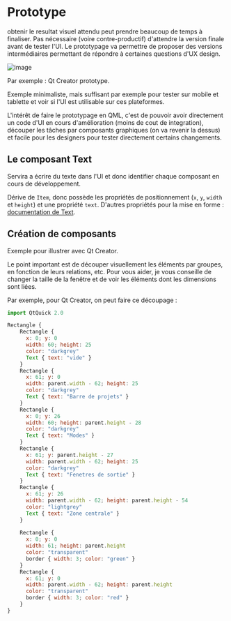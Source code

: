 
# Prototype

obtenir le resultat visuel attendu peut prendre beaucoup de temps à finaliser. Pas nécessaire (voire contre-productif) d'attendre
la version finale avant de tester l'UI. Le prototypage va permettre de proposer des versions intermédiaires permettant de répondre
à certaines questions d'UX design.

![image](https://pbs.twimg.com/media/BylDyxyIcAAg30b.jpg)

Par exemple : Qt Creator prototype.

Exemple minimaliste, mais suffisant par exemple pour tester sur mobile et tablette et voir si l'UI est utilisable sur ces plateformes.

L'intérêt de faire le prototypage en QML, c'est de pouvoir avoir directement un code d'UI en cours d'amélioration (moins de cout de
integration), découper les tâches par composants graphiques (on va revenir la dessus) et facile pour les designers pour tester directement
certains changements.

## Le composant Text

Servira a écrire du texte dans l'UI et donc identifier chaque composant en cours de développement.

Dérive de `Item`, donc possède les propriétés de positionnement (`x`, `y`, `width` et `height`) et une propriété `text`. 
D'autres propriétés pour la mise en forme : [documentation de Text](https://doc.qt.io/qt-5/qml-qtquick-text.html).

## Création de composants

Exemple pour illustrer avec Qt Creator.

Le point important est de découper visuellement les éléments par groupes, en fonction de leurs relations, etc. Pour vous aider,
je vous conseille de changer la taille de la fenêtre et de voir les éléments dont les dimensions sont liées.

Par exemple, pour Qt Creator, on peut faire ce découpage :

```js
import QtQuick 2.0

Rectangle {
	Rectangle {
      x: 0; y: 0
      width: 60; height: 25
      color: "darkgrey"
      Text { text: "vide" }
    }
  	Rectangle {
      x: 61; y: 0
      width: parent.width - 62; height: 25
      color: "darkgrey"
      Text { text: "Barre de projets" }
    }
  	Rectangle {
      x: 0; y: 26
      width: 60; height: parent.height - 28
      color: "darkgrey"
      Text { text: "Modes" }
    }
  	Rectangle {
      x: 61; y: parent.height - 27
      width: parent.width - 62; height: 25
      color: "darkgrey"
      Text { text: "Fenetres de sortie" }
    }
  	Rectangle {
      x: 61; y: 26
      width: parent.width - 62; height: parent.height - 54
      color: "lightgrey"
      Text { text: "Zone centrale" }
    }
  
    Rectangle {
      x: 0; y: 0
      width: 61; height: parent.height
      color: "transparent"
      border { width: 3; color: "green" }
    }
    Rectangle {
      x: 61; y: 0
      width: parent.width - 62; height: parent.height
      color: "transparent"
      border { width: 3; color: "red" }
    }
}
```



